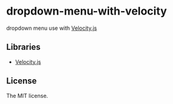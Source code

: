 # dropdown-menu-with-velocity

dropdown menu use with [Velocity.js](http://julian.com/research/velocity/)

## Libraries

- [Velocity.js](http://julian.com/research/velocity/)

## License

The MIT license.
